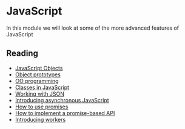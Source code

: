 # JavaScript


In this module we will look at some of the more advanced features of JavaScript

## Reading

- [JavaScript Objects](https://developer.mozilla.org/en-US/docs/Learn/JavaScript/Objects/Basics)
- [Object
  prototypes](https://developer.mozilla.org/en-US/docs/Learn/JavaScript/Objects/Object_prototypes)
- [OO
  programming](https://developer.mozilla.org/en-US/docs/Learn/JavaScript/Objects/Object-oriented_programming)
- [Classes in
  JavaScript](https://developer.mozilla.org/en-US/docs/Learn/JavaScript/Objects/Classes_in_JavaScript)
- [Working with JSON](https://developer.mozilla.org/en-US/docs/Learn/JavaScript/Objects/JSON)
- [Introducing asynchronous
  JavaScript](https://developer.mozilla.org/en-US/docs/Learn/JavaScript/Asynchronous/Introducin)
- [How to use
  promises](https://developer.mozilla.org/en-US/docs/Learn/JavaScript/Asynchronous/Promises)
- [How to implement a promise-based
  API](https://developer.mozilla.org/en-US/docs/Learn/JavaScript/Asynchronous/Implementing_a_promise-based_API)
- [Introducing workers](https://developer.mozilla.org/en-US/docs/Learn/JavaScript/Asynchronous/Introducing_workers)
